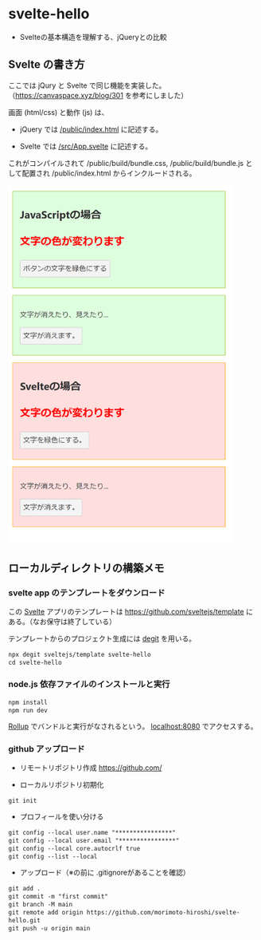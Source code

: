 # svelte-hello

+ Svelteの基本構造を理解する、jQueryとの比較

## Svelte の書き方

ここでは jQury と Svelte で同じ機能を実装した。（https://canvaspace.xyz/blog/301 を参考にしました）

画面 (html/css) と動作 (js) は、

+ jQuery では [/public/index.html](https://github.com/morimoto-hiroshi/svelte-hello/blob/main/public/index.html) に記述する。

+ Svelte では [/src/App.svelte](https://github.com/morimoto-hiroshi/svelte-hello/blob/main/src/App.svelte) に記述する。

これがコンパイルされて /public/build/bundle.css, /public/build/bundle.js として配置され /public/index.html からインクルードされる。

<img src="doc/img/snap.png" width="450">

## ローカルディレクトリの構築メモ

### svelte app のテンプレートをダウンロード

この [Svelte](https://svelte.dev) アプリのテンプレートは https://github.com/sveltejs/template にある。（なお保守は終了している）

テンプレートからのプロジェクト生成には [degit](https://github.com/Rich-Harris/degit) を用いる。

```
npx degit sveltejs/template svelte-hello
cd svelte-hello
```

### node.js 依存ファイルのインストールと実行

```
npm install
npm run dev
```

[Rollup](https://rollupjs.org) でバンドルと実行がなされるという。
[localhost:8080](http://localhost:8080) でアクセスする。

### github アップロード

+ リモートリポジトリ作成
https://github.com/

+ ローカルリポジトリ初期化
```
git init
```

+ プロフィールを使い分ける
```
git config --local user.name "****************"
git config --local user.email "****************"
git config --local core.autocrlf true
git config --list --local
```

+ アップロード（※の前に .gitignoreがあることを確認）
```
git add .
git commit -m "first commit"
git branch -M main
git remote add origin https://github.com/morimoto-hiroshi/svelte-hello.git
git push -u origin main
```
